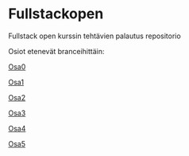 # Fullstackopen
Fullstack open kurssin tehtävien palautus repositorio


Osiot etenevät branceihittäin:

[Osa0](https://github.com/JanneKarki/Fullstackopen/blob/main/osa_0/README.md)

[Osa1](https://github.com/JanneKarki/Fullstackopen/tree/osa1)

[Osa2](https://github.com/JanneKarki/Fullstackopen/tree/osa2)

[Osa3](https://github.com/JanneKarki/Fullstackopen/tree/osa3)

[Osa4](https://github.com/JanneKarki/Fullstackopen/tree/osa4)

[Osa5](https://github.com/JanneKarki/Fullstackopen/tree/osa5)

